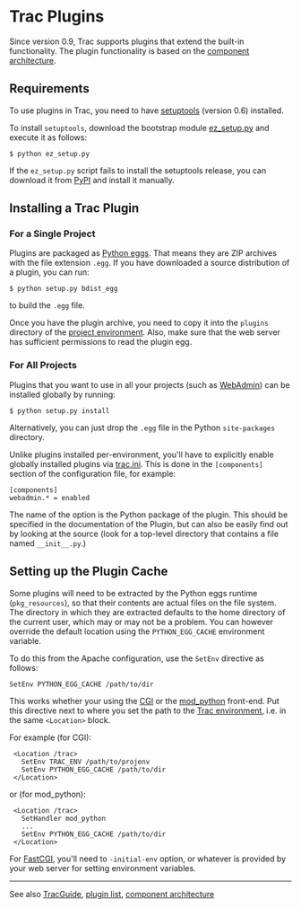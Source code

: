 # Trac Plugins






Since version 0.9, Trac supports plugins that extend the built-in functionality. The plugin functionality is based on the [
component architecture](http://projects.edgewall.com/trac/wiki/TracDev/ComponentArchitecture).


## Requirements



To use plugins in Trac, you need to have [
setuptools](http://peak.telecommunity.com/DevCenter/setuptools) (version 0.6) installed.



To install `setuptools`, download the bootstrap module [
ez\_setup.py](http://peak.telecommunity.com/dist/ez_setup.py) and execute it as follows:


```wiki
$ python ez_setup.py
```


If the `ez_setup.py` script fails to install the setuptools release, you can download it from [
PyPI](http://www.python.org/pypi/setuptools) and install it manually.


## Installing a Trac Plugin


### For a Single Project



Plugins are packaged as [
Python eggs](http://peak.telecommunity.com/DevCenter/PythonEggs). That means they are ZIP archives with the file extension `.egg`. If you have downloaded a source distribution of a plugin, you can run:


```wiki
$ python setup.py bdist_egg
```


to build the `.egg` file.



Once you have the plugin archive, you need to copy it into the `plugins` directory of the [project environment](trac-environment). Also, make sure that the web server has sufficient permissions to read the plugin egg.


### For All Projects



Plugins that you want to use in all your projects (such as [
WebAdmin](http://projects.edgewall.com/trac/wiki/WebAdmin)) can be installed globally by running:


```wiki
$ python setup.py install
```


Alternatively, you can just drop the `.egg` file in the Python `site-packages` directory.



Unlike plugins installed per-environment, you'll have to explicitly enable globally installed plugins via [trac.ini](trac-ini). This is done in the `[components]` section of the configuration file, for example:


```wiki
[components]
webadmin.* = enabled
```


The name of the option is the Python package of the plugin. This should be specified in the documentation of the Plugin, but can also be easily find out by looking at the source (look for a top-level directory that contains a file named `__init__.py`.)


## Setting up the Plugin Cache



Some plugins will need to be extracted by the Python eggs runtime (`pkg_resources`), so that their contents are actual files on the file system. The directory in which they are extracted defaults to the home directory of the current user, which may or may not be a problem. You can however override the default location using the `PYTHON_EGG_CACHE` environment variable.



To do this from the Apache configuration, use the `SetEnv` directive as follows:


```wiki
SetEnv PYTHON_EGG_CACHE /path/to/dir
```


This works whether your using the [CGI](trac-cgi) or the [mod\_python](trac-mod-python) front-end. Put this directive next to where you set the path to the [Trac environment](trac-environment), i.e. in the same `<Location>` block.



For example (for CGI):


```wiki
 <Location /trac>
   SetEnv TRAC_ENV /path/to/projenv
   SetEnv PYTHON_EGG_CACHE /path/to/dir
 </Location>
```


or (for mod\_python):


```wiki
 <Location /trac>
   SetHandler mod_python
   ...
   SetEnv PYTHON_EGG_CACHE /path/to/dir
 </Location>
```


For [FastCGI](trac-fast-cgi), you'll need to `-initial-env` option, or whatever is provided by your web server for setting environment variables.


---



See also [TracGuide](trac-guide), [
plugin list](http://projects.edgewall.com/trac/wiki/PluginList), [
component architecture](http://projects.edgewall.com/trac/wiki/TracDev/ComponentArchitecture)


